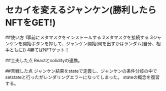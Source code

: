 # セカイを変えるジャンケン(勝利したらNFTをGET!)

##使い方
1事前にメタマスクをインストールする
2メタマスクを接続する
3ジャンケンを開始ボタンを押して、ジャンケン開始(何を出すかはランダム(自分、相手ともに))
4勝てばNFTゲット！

##工夫した点
Reactとsolidityの連携。

##苦戦した点
ジャンケン結果をstateで定義し、ジャンケンの条件分岐の中でsetstateと行ったがレンダリングエラーになってしまった。
stateの概念を復習する。




